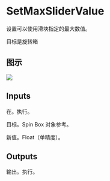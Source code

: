 # SetMaxSliderValue

设置可以使用滑块指定的最大数值。

目标是旋转箱

## 图示

![]($-20221218-18110880.png)

## Inputs

在。执行。

目标。Spin Box 对象参考。

新值。Float（单精度）。 

## Outputs

输出。执行。
